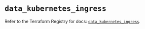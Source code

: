 # `data_kubernetes_ingress`

Refer to the Terraform Registry for docs: [`data_kubernetes_ingress`](https://registry.terraform.io/providers/hashicorp/kubernetes/2.32.0/docs/data-sources/ingress).
